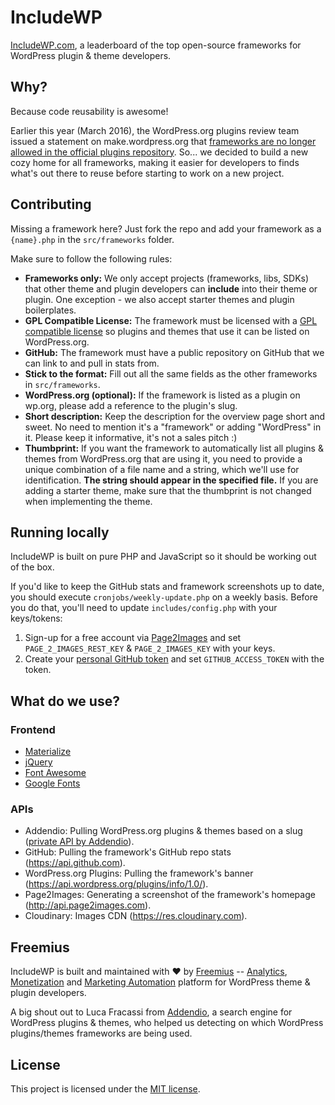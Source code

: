 # IncludeWP

[IncludeWP.com](http://includewp.com), a leaderboard of the top open-source frameworks for WordPress plugin & theme developers.

## Why?
Because code reusability is awesome!

Earlier this year (March 2016), the WordPress.org plugins review team issued a statement on make.wordpress.org that [frameworks are no longer allowed in the official plugins repository](https://make.wordpress.org/plugins/2016/03/01/please-do-not-submit-frameworks/). So... we decided to build a new cozy home for all frameworks, making it easier for developers to finds what's out there to reuse before starting to work on a new project.

## Contributing

Missing a framework here? Just fork the repo and add your framework
as a `{name}.php` in the `src/frameworks` folder.

Make sure to follow the following rules:

*   **Frameworks only:** We only accept projects (frameworks, libs, SDKs) that other theme and plugin developers can **include** into their theme or plugin. One exception - we also accept starter themes and plugin boilerplates.
*   **GPL Compatible License:** The framework must be licensed with a [GPL compatible license](https://www.gnu.org/philosophy/license-list.html#GPLCompatibleLicenses) so plugins and themes that use it can be listed on WordPress.org.
*   **GitHub:** The framework must have a public repository on GitHub that we can link to and pull in stats from.
*   **Stick to the format:** Fill out all the same fields as the other frameworks in `src/frameworks`.
*   **WordPress.org (optional):** If the framework is listed as a plugin on wp.org, please add a reference to the plugin's slug.
*   **Short description:** Keep the description for the overview page short and sweet. No need to mention it's a "framework" or adding "WordPress" in it. Please keep it informative, it's not a sales pitch :)
*   **Thumbprint:** If you want the framework to automatically list all plugins & themes from WordPress.org that are using it, you need to provide a unique combination of a file name and a string, which we'll use for identification. **The string should appear in the specified file.** If you are adding a starter theme, make sure that the thumbprint is not changed when implementing the theme.

## Running locally

IncludeWP is built on pure PHP and JavaScript so it should be working out of the box.

If you'd like to keep the GitHub stats and framework screenshots up to date, you should execute `cronjobs/weekly-update.php` on a weekly basis.
Before you do that, you'll need to update `includes/config.php` with your keys/tokens:

1. Sign-up for a free account via [Page2Images](http://www.page2images.com) and set `PAGE_2_IMAGES_REST_KEY` & `PAGE_2_IMAGES_KEY` with your keys.
2. Create your [personal GitHub token](https://github.com/settings/tokens/new) and set `GITHUB_ACCESS_TOKEN` with the token.

## What do we use?

### Frontend
* [Materialize](https://materializecss.com)
* [jQuery](https://jquery.com/)
* [Font Awesome](https://fontawesome.io)
* [Google Fonts](https://www.google.com/fonts)

### APIs
* Addendio: Pulling WordPress.org plugins & themes based on a slug ([private API by Addendio](https://addendio.com/)).
* GitHub: Pulling the framework's GitHub repo stats (https://api.github.com).
* WordPress.org Plugins: Pulling the framework's banner (https://api.wordpress.org/plugins/info/1.0/).
* Page2Images: Generating a screenshot of the framework's homepage (http://api.page2images.com).
* Cloudinary: Images CDN (https://res.cloudinary.com).

## Freemius

IncludeWP is built and maintained with ❤ by [Freemius](https://freemius.com) -- [Analytics](https://freemius.com/wordpress/insights/), [Monetization](https://freemius.com/wordpress/checkout/) and [Marketing Automation](https://freemius.com/#automation) platform for WordPress theme & plugin developers.

A big shout out to Luca Fracassi from [Addendio](https://addendio.com/), a search engine for WordPress plugins & themes, who helped us detecting on which WordPress plugins/themes frameworks are being used.

## License
This project is licensed under the [MIT license](http://opensource.org/licenses/MIT).

